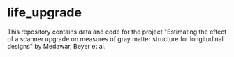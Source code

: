 # life_upgrade
This repository contains data and code for the project "Estimating the effect of a scanner upgrade on measures of gray matter structure for longitudinal designs" by Medawar, Beyer et al.

